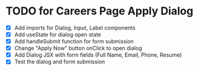 # TODO for Careers Page Apply Dialog

- [x] Add imports for Dialog, Input, Label components
- [x] Add useState for dialog open state
- [x] Add handleSubmit function for form submission
- [x] Change "Apply Now" button onClick to open dialog
- [x] Add Dialog JSX with form fields (Full Name, Email, Phone, Resume)
- [x] Test the dialog and form submission
